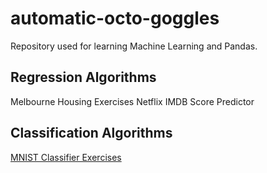 # automatic-octo-goggles
Repository used for learning Machine Learning and Pandas.

## Regression Algorithms
Melbourne Housing Exercises
Netflix IMDB Score Predictor

## Classification Algorithms
[MNIST Classifier Exercises](https://github.com/bnicholson206/automatic-octo-goggles/blob/master/MNIST_Classifiers_Intro.ipynb)
